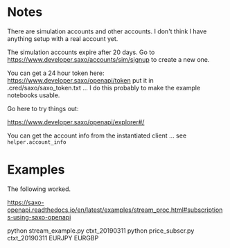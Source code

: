 # Notes

There are simulation accounts and other accounts. I don't think I have anything setup with a real account yet.

The simulation accounts expire after 20 days. Go to https://www.developer.saxo/accounts/sim/signup to create a new one.

You can get a 24 hour token here: https://www.developer.saxo/openapi/token put it in .cred/saxo/saxo_token.txt ... I do this probably to make the example notebooks usable.

Go here to try things out:

https://www.developer.saxo/openapi/explorer#/


You can get the account info from the instantiated client ... see `helper.account_info`


# Examples

The following worked.

https://saxo-openapi.readthedocs.io/en/latest/examples/stream_proc.html#subscriptions-using-saxo-openapi

python stream_example.py ctxt_20190311
python price_subscr.py ctxt_20190311 EURJPY EURGBP
